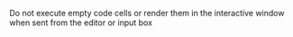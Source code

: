 Do not execute empty code cells or render them in the interactive window when sent from the editor or input box